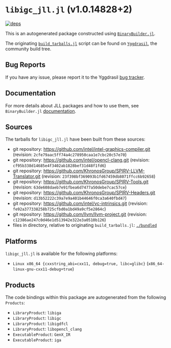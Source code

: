 # `libigc_jll.jl` (v1.0.14828+2)

[![deps](https://juliahub.com/docs/libigc_jll/deps.svg)](https://juliahub.com/ui/Packages/libigc_jll/VYxxR?page=2)

This is an autogenerated package constructed using [`BinaryBuilder.jl`](https://github.com/JuliaPackaging/BinaryBuilder.jl).

The originating [`build_tarballs.jl`](https://github.com/JuliaPackaging/Yggdrasil/blob/33e81c79157faeafc7b3557c40f5c5f784deba86/L/libigc/build_tarballs.jl) script can be found on [`Yggdrasil`](https://github.com/JuliaPackaging/Yggdrasil/), the community build tree.

## Bug Reports

If you have any issue, please report it to the Yggdrasil [bug tracker](https://github.com/JuliaPackaging/Yggdrasil/issues).

## Documentation

For more details about JLL packages and how to use them, see `BinaryBuilder.jl` [documentation](https://docs.binarybuilder.org/stable/jll/).

## Sources

The tarballs for `libigc_jll.jl` have been built from these sources:

* git repository: https://github.com/intel/intel-graphics-compiler.git (revision: `2cfe79aac5ff74a4c278950caa1e7cbc20c57e70`)
* git repository: https://github.com/intel/opencl-clang.git (revision: `cf95b338d14685e4f3402ab1828bef31d48f1fd6`)
* git repository: https://github.com/KhronosGroup/SPIRV-LLVM-Translator.git (revision: `23f398bf369093b1fd67459db8071ffcc6b92658`)
* git repository: https://github.com/KhronosGroup/SPIRV-Tools.git (revision: `63de608daeb7e91fbea6d7477a50debe7cac57ce`)
* git repository: https://github.com/KhronosGroup/SPIRV-Headers.git (revision: `d13b52222c39a7e9a401b44646f0ca3a640fbd47`)
* git repository: https://github.com/intel/vc-intrinsics.git (revision: `fe92a377338258b725cfbd0a1bd49a9cf5e2864c`)
* git repository: https://github.com/llvm/llvm-project.git (revision: `c12386ae247c0d46e1d513942e322e3a0510b126`)
* files in directory, relative to originating `build_tarballs.jl`: [`./bundled`](https://github.com/JuliaPackaging/Yggdrasil/tree/33e81c79157faeafc7b3557c40f5c5f784deba86/L/libigc/bundled)

## Platforms

`libigc_jll.jl` is available for the following platforms:

* `Linux x86_64 {cxxstring_abi=cxx11, debug=true, libc=glibc}` (`x86_64-linux-gnu-cxx11-debug+true`)

## Products

The code bindings within this package are autogenerated from the following `Products`:

* `LibraryProduct`: `libiga`
* `LibraryProduct`: `libigc`
* `LibraryProduct`: `libigdfcl`
* `LibraryProduct`: `libopencl_clang`
* `ExecutableProduct`: `GenX_IR`
* `ExecutableProduct`: `iga`
